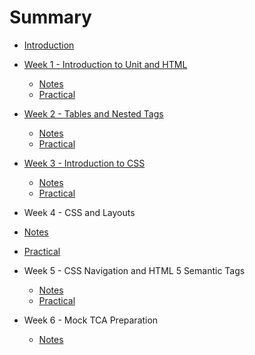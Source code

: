 # Summary

* [Introduction](README.md)
* [Week 1 - Introduction to Unit and HTML](sessions/week1/introduction.md)
  * [Notes](sessions/week1/notes.md)
  * [Practical](sessions/week1/practical.md)

* [Week 2 - Tables and Nested Tags](sessions/week2/introduction.md)
  * [Notes](sessions/week2/notes.md)
  * [Practical](sessions/week2/task.md)

* [Week 3 - Introduction to CSS](sessions/week3/introduction.md)
  * [Notes](sessions/week3/notes.md)
  * [Practical](sessions/week3/task.md)

*  Week 4 - CSS and Layouts
  * [Notes](sessions/week4/notes.md)
  * [Practical](sessions/week4/task.md)


* Week 5 - CSS Navigation and HTML 5 Semantic Tags
  * [Notes](sessions/week5/notes.md)
   * [Practical](sessions/week5/task.md)

* Week 6 - Mock TCA Preparation 

	* [Notes](sessions/week6/notes.md)
